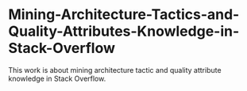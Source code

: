 # Mining-Architecture-Tactics-and-Quality-Attributes-Knowledge-in-Stack-Overflow
This work is about mining architecture tactic and quality attribute knowledge in Stack Overflow.
